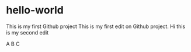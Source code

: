 # hello-world
This is my first Github project
This is my first edit on Github project.
Hi this is my second edit

A B C
